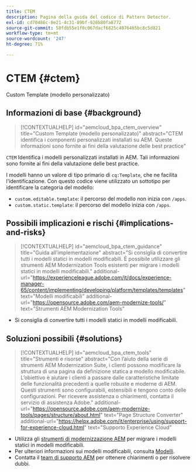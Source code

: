 ```yaml
---
title: CTEM
description: Pagina della guida del codice di Pattern Detector.
exl-id: cd70486c-8e21-4c31-89bf-928b80fa8772
source-git-commit: 58fdb55e1f0c067dacf6825c4076465bc8c5d821
workflow-type: tm+mt
source-wordcount: '247'
ht-degree: 71%

---
```


# CTEM {#ctem}

Custom Template (modello personalizzato)

## Informazioni di base {#background}

>[!CONTEXTUALHELP]
>id="aemcloud_bpa_ctem_overview"
>title="Custom Template (modello personalizzato)"
>abstract="CTEM identifica i componenti personalizzati installati su AEM. Queste informazioni sono fornite ai fini della valutazione delle best practice"

`CTEM`  Identifica i modelli personalizzati installati in AEM. Tali informazioni sono fornite ai fini della valutazione delle best practice.

I modelli hanno un valore di tipo primario di `cq:Template`, che ne facilita l&#39;identificazione. Con questo codice viene utilizzato un sottotipo per identificare la categoria del modello:

* `custom.editable.template`: il percorso del modello non inizia con `/apps`.
* `custom.static.template`: il percorso del modello inizia con `/apps`.

## Possibili implicazioni e rischi {#implications-and-risks}

>[!CONTEXTUALHELP]
>id="aemcloud_bpa_ctem_guidance"
>title="Guida all’implementazione"
>abstract="Si consiglia di convertire tutti i modelli statici in modelli modificabili. È possibile utilizzare gli strumenti AEM Modernization Tools esistenti per migrare i modelli statici in modelli modificabili."
>additional-url="https://experienceleague.adobe.com/it/docs/experience-manager-65/content/implementing/developing/platform/templates/templates" text="Modelli modificabili"
>additional-url="https://opensource.adobe.com/aem-modernize-tools/" text="Strumenti AEM Modernization Tools"

* Si consiglia di convertire tutti i modelli statici in modelli modificabili.

## Soluzioni possibili {#solutions}

>[!CONTEXTUALHELP]
>id="aemcloud_bpa_ctem_tools"
>title="Strumenti e risorse"
>abstract="Con l’aiuto della serie di strumenti AEM Modernization Suite, i clienti possono modificare la struttura di una pagina da definizione statica a modello modificabile. L’obiettivo è aiutare i clienti a passare dalle caratteristiche limitate delle funzionalità precedenti a quelle robuste e moderne di AEM. Questi strumenti sono configurabili, estensibili e tengono conto delle configurazioni. Per ricevere assistenza o chiarimenti, contatta il servizio di assistenza Adobe."
>additional-url="https://opensource.adobe.com/aem-modernize-tools/pages/structure/about.html" text="Page Structure Converter"
>additional-url="https://helpx.adobe.com/it/enterprise/using/support-for-experience-cloud.html" text="Supporto Experience Cloud"

* Utilizza gli [strumenti di modernizzazione AEM](https://opensource.adobe.com/aem-modernize-tools/) per migrare i modelli statici in modelli modificabili.
* Per ulteriori informazioni sui modelli modificabili, consulta [Modelli](https://experienceleague.adobe.com/it/docs/experience-manager-65/content/implementing/developing/platform/templates/templates).
* Contatta il [team di supporto AEM](https://helpx.adobe.com/it/enterprise/using/support-for-experience-cloud.html) per ottenere chiarimenti o per risolvere dubbi.
